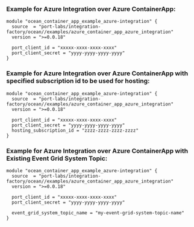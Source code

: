 ### Example for Azure Integration over Azure ContainerApp:

```hcl
module "ocean_container_app_example_azure-integration" {
  source  = "port-labs/integration-factory/ocean//examples/azure_container_app_azure_integration"
  version = ">=0.0.18"
  
  port_client_id = "xxxxx-xxxx-xxxx-xxxx"
  port_client_secret = "yyyy-yyyy-yyyy-yyyy"
}
```

### Example for Azure Integration over Azure ContainerApp with specified subscription id to be used for hosting:

```hcl
module "ocean_container_app_example_azure-integration" {
  source  = "port-labs/integration-factory/ocean//examples/azure_container_app_azure_integration"
  version = ">=0.0.18"
  
  port_client_id = "xxxxx-xxxx-xxxx-xxxx"
  port_client_secret = "yyyy-yyyy-yyyy-yyyy"
  hosting_subscription_id = "zzzz-zzzz-zzzz-zzzz"
}
```

### Example for Azure Integration over Azure ContainerApp with Existing Event Grid System Topic:

```hcl
module "ocean_container_app_example_azure-integration" {
  source  = "port-labs/integration-factory/ocean//examples/azure_container_app_azure_integration"
  version = ">=0.0.18"
  
  port_client_id = "xxxxx-xxxx-xxxx-xxxx"
  port_client_secret = "yyyy-yyyy-yyyy-yyyy"
  
  event_grid_system_topic_name = "my-event-grid-system-topic-name"
}
```
